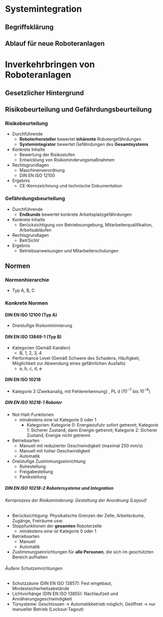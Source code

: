 # Systemintegration 
## Begriffsklärung 

## Ablauf für neue Roboteranlagen 


# Inverkehrbringen von Roboteranlagen 
## Gesetzlicher Hintergrund 

## Risikobeurteilung und Gefährdungsbeurteilung 
### Risikobeurteilung 
- Durchführende 
	- **Roboterhersteller** bewertet **inhärente** Robotergefährdungen 
	- **Systemintegrator** bewertet Gefährdungen des **Gesamtsystems** 
- Konkrete Inhalte 
	- Bewertung der Risikostufen 
	- Entwicklung von Risikominderungsmaßnahmen 
- Rechtsgrundlagen 
	- Maschinenverordnung 
	- DIN EN ISO 12100 
- Ergebnis 
	- CE-Kennzeichnung und technische Dokumentation 

### Gefährdungsbeurteilung 
- Durchführende 
	- **Endkunde** bewertet konkrete Arbeitsplatzgefährdungen 
- Konkrete Inhalte 
	- Berücksichtigung von Betriebsumgebung, Mitarbeiterqualifikation, Arbeitsabläufen 
- Rechtsgrundlagen 
	- BetrSichV 
- Ergebnis 
	- Betriebsanweisungen und Mitarbeiterschulungen 

## Normen 
### Normenhierarchie 
- Typ A, B, C 
### Konkrete Normen 
#### DIN EN ISO 12100 (Typ A) 
- Dreistufige Risikominimierung 

#### DIN EN ISO 13849-1 (Typ B) 
- Kategorien (Gemäß Kanälen) 
	- B, 1, 2, 3, 4 
- Performance Level (Gemäß Schwere des Schadens, Häufigkeit, Möglichkeit zur Abwendung eines gefährlichen Ausfalls) 
	- a, b, c, d, e 

#### DIN EN ISO 10218 
- Kategorie 3 (Zweikanalig, mit Fehlererkennung) , PL d ($10^{-7}$ bis $10^{-6}$) 

##### DIN EN ISO 10218-1 Roboter 
- Not-Halt-Funktionen 
	- mindestens eine ist Kategorie 0 oder 1 
		- Kategorien: Kategorie 0: Energiezufuhr sofort getrennt; Kategorie 1: Sicherer Zustand, dann Energie getrennt; Kategorie 2: Sicherer Zustand, Energie nicht getrennt. 
- Betriebsarten 
	- Manuell mit reduzierter Geschwindigkeit (maximal 250 mm/s) 
	- Manuell mit hoher Geschwindigkeit 
	- Automatik 
- Dreistufige Zustimmungseinrichtung 
	- Ruhestellung 
	- Freigabestellung 
	- Panikstellung 

##### DIN EN ISO 10218-2 Robotersysteme und Integration 
###### Kernprozess der Risikominderung: Gestaltung der Anordnung (Layout) 
- Berücksichtigung: Physikalische Grenzen der Zelle; Arbeitsräume, Zugänge, Freiräume usw. 
- Stoppfunktionen der **gesamten** Roboterzelle 
	- mindestens eine ist Kategorie 0 oder 1 
- Betriebsarten 
	- Manuell 
	- Automatik 
- Zustimmungseinrichtungen für **alle Personen**, die sich im geschützten Bereich aufhalten 

###### Äußere Schutzeinrichtungen 
- Schutzzäune (DIN EN ISO 13857): Fest eingebaut, Mindestsicherheitsabstände 
- Lichtvorhänge (DIN EN ISO 13855): Nachlaufzeit und Annäherungsgeschwindigkeit 
- Türsysteme: Geschlossen $\rightarrow$ Automatikbetrieb möglich; Geöffnet $\rightarrow$ nur manueller Betrieb (Lockout-Tagout) 

